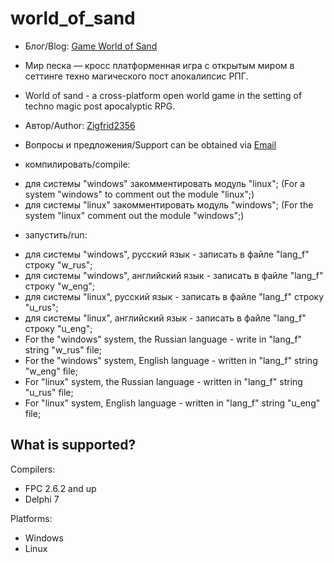# world_of_sand
* Блог/Blog: [Game World of Sand](http://gameworldofsand.blogspot.ru)

* Мир песка — кросс платформенная игра с открытым миром в сеттинге техно магического пост апокалипсис РПГ.
* World of sand - a cross-platform open world game in the setting of techno magic post apocalyptic RPG.

* Автор/Author: [Zigfrid2356](https://github.com/zigfrid2356)
* Вопросы и предложения/Support can be obtained via [Email](mailto:89090652702@yandex.ru)

* компилировать/compile: 

+ для системы "windows" закомментировать модуль "linux";
(For a system "windows" to comment out the module "linux";)
+ для системы "linux" закомментировать модуль "windows";
(For the system "linux" comment out the module "windows";)

* запустить/run:

- для системы "windows", русский язык - записать в файле "lang_f" строку "w_rus";
- для системы "windows", английский язык - записать в файле "lang_f" строку "w_eng";
- для системы "linux", русский язык - записать в файле "lang_f" строку "u_rus";
- для системы "linux", английский язык - записать в файле "lang_f" строку "u_eng";
- For the "windows" system, the Russian language - write in "lang_f" string "w_rus" file;
- For the "windows" system, English language - written in "lang_f" string "w_eng" file;
- For "linux" system, the Russian language - written in "lang_f" string "u_rus" file;
- For "linux" system, English language - written in "lang_f" string "u_eng" file;

What is supported?
----------------

Compilers:
* FPC 2.6.2 and up
* Delphi 7

Platforms:
* Windows
* Linux


